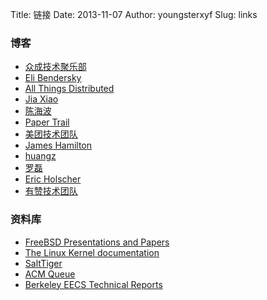 Title: 链接
Date: 2013-11-07
Author: youngsterxyf
Slug: links

### 博客

- [众成技术聚乐部](http://happytechgroup.github.io/)
- [Eli Bendersky](http://eli.thegreenplace.net/)
- [All Things Distributed](http://www.allthingsdistributed.com/)
- [Jia Xiao](http://xiao-jia.com/)
- [陈海波](http://ipads.se.sjtu.edu.cn/doku.php?id=haibo_chen)
- [Paper Trail](http://the-paper-trail.org/blog/)
- [美团技术团队](http://tech.meituan.com/)
- [James Hamilton](http://mvdirona.com/jrh/work/)
- [huangz](http://huangz.me/)
- [罗磊](https://luolei.org/)
- [Eric Holscher](http://ericholscher.com/)
- [有赞技术团队](https://tech.youzan.com/)

### 资料库

- [FreeBSD Presentations and Papers](https://papers.freebsd.org/)
- [The Linux Kernel documentation](https://www.kernel.org/doc/html/latest/index.html)
- [SaltTiger](http://www.salttiger.com/)
- [ACM Queue](https://queue.acm.org/index.cfm)
- [Berkeley EECS Technical Reports](https://www2.eecs.berkeley.edu/Pubs/TechRpts/)

